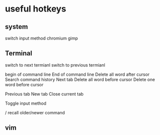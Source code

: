 # useful hotkeys

## system
<Super-space>	    switch input method
<ctrl-alt-c>	    chromium
<ctrl-alt-g>	    gimp

## Terminal
<ctrl-space>	    switch to next termianl
<ctrl-shift-space>  switch to previous termianl

<Ctrl-A>	    begin of command line
<Ctrl-E>	    End of command line
<Ctrl-K>	    Delete all word after cursor
<Ctrl-R>	    Search command history
<Ctrl-Space>	    Next tab
<Ctrl-U>	    Delete all word before cursor
<Ctrl-W>	    Delete one word before cursor


<Ctrl-Shift-Space>  Previous tab
<Ctrl-Shift-T>	    New tab
<Ctrl-Shift-W>	    Close current tab

<Home-Space>	    Toggle input method

<Up>/<Down>	    recall older/newer command

## vim
